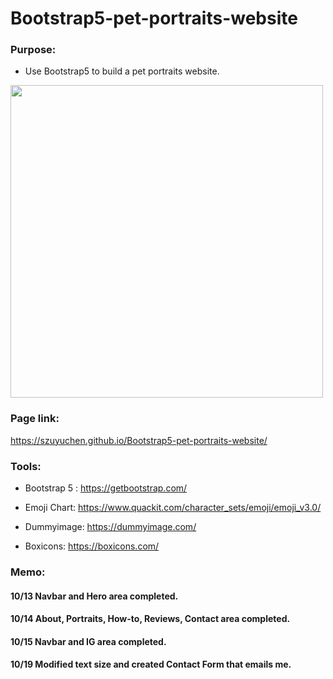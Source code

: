 # Bootstrap5-pet-portraits-website

### Purpose: 

- Use Bootstrap5 to build a pet portraits website.

<img src="https://github.com/szuyuchen/Bootstrap5-pet-portraits-website/blob/main/sample-image3.png?raw=true" width=500>

### Page link:

https://szuyuchen.github.io/Bootstrap5-pet-portraits-website/

### Tools:

- Bootstrap 5 : https://getbootstrap.com/

- Emoji Chart: https://www.quackit.com/character_sets/emoji/emoji_v3.0/

- Dummyimage: https://dummyimage.com/

- Boxicons: https://boxicons.com/

### Memo: 

#### 10/13 Navbar and Hero area completed.

#### 10/14 About, Portraits, How-to, Reviews, Contact area completed.

#### 10/15 Navbar and IG area completed.

#### 10/19 Modified text size and created Contact Form that emails me.

